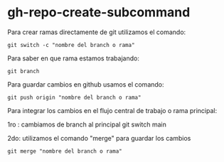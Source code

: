 # gh-repo-create-subcommand

Para crear ramas directamente de git utilizamos el comando:

    git switch -c "nombre del branch o rama"

Para saber en que rama estamos trabajando:

    git branch

Para guardar cambios en github usamos el comando:

    git push origin "nombre del branch o rama"

Para integrar los cambios en el flujo central de trabajo o rama principal:

1ro : cambiamos de branch al principal
    git switch main

2do: utilizamos el comando "merge" para guardar los cambios

    git merge "nombre del branch o rama"